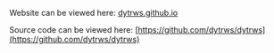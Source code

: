 Website can be viewed here: [dytrws.github.io](https://dytrws.github.io)

Source code can be viewed here: [https://github.com/dytrws/dytrws](https://github.com/dytrws/dytrws)
